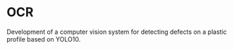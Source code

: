 # OCR
Development of a computer vision system for detecting defects on a plastic profile based on YOLO10.

